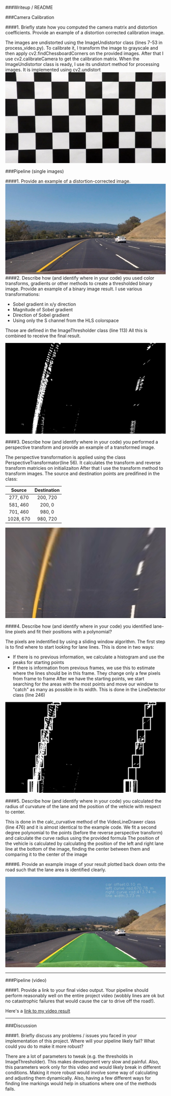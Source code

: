 [//]: # (Image References)

[image1]: ./output_images/undistort_cal.jpg "Undistorted"
[image2]: ./output_images/undistort.jpg "Road Transformed"
[image3]: ./output_images/binary.jpg "Binary Example"
[image4]: ./output_images/wrap.jpg "Warp Example"
[image5]: ./output_images/sliding_window.jpg "Fit Visual"
[image6]: ./output_images/output.jpg "Output"
[video1]: ./project_video.out.mp4 "Video"

###Writeup / README

###Camera Calibration

####1. Briefly state how you computed the camera matrix and distortion coefficients. Provide an example of a distortion corrected calibration image.

The images are undistorted using the ImageUndistortor class (lines 7-53 in process_video.py). To calibrate it, I transform the image to grayscale and then apply cv2.findChessboardCorners on the provided images.
After that I use cv2.calibrateCamera to get the calibration matrix.
When the ImageUndistortor class is ready, I use its undistort method for processing images. It is implemented using cv2.undistort
![alt text][image1]

###Pipeline (single images)

####1. Provide an example of a distortion-corrected image.
![alt text][image2]
####2. Describe how (and identify where in your code) you used color transforms, gradients or other methods to create a thresholded binary image.  Provide an example of a binary image result.
I use various transformations:
- Sobel gradient in x/y direction
- Magnitude of Sobel gradient
- Direction of Sobel gradient
- Using only the S channel from the HLS colorspace

Those are defined in the ImageThresholder class (line 113)
All this is combined to receive the final result.


![alt text][image3]

####3. Describe how (and identify where in your code) you performed a perspective transform and provide an example of a transformed image.

The perspective transformation is applied using the class PerspectiveTransformator(line 56).
It calculates the transform and reverse transform matricies on initializaiton
After that I use the transform method to transform images.
The source and destination points are predifined in the class:

| Source        | Destination   | 
|:-------------:|:-------------:| 
| 277, 670      | 200, 720      | 
| 581, 460      | 200, 0        |
| 701, 460      | 980, 0        |
| 1028, 670     | 980, 720      |



![alt text][image4]

####4. Describe how (and identify where in your code) you identified lane-line pixels and fit their positions with a polynomial?

The pixels are indentified by using a sliding window algorithm.
The first step is to find where to start looking for lane lines. This is done in two ways:
- If there is no previous information, we calculate a histogram and use the peaks for starting points
- If there is information from previous frames, we use this to estimate where the lines should be in this frame. They change only a few pixels from frame to frame
After we have the starting points, we start searching for the areas with the most points and move our window to "catch" as many as possible in its width.
This is done in the LineDetector class (line 246)

![alt text][image5]

####5. Describe how (and identify where in your code) you calculated the radius of curvature of the lane and the position of the vehicle with respect to center.

This is done in the calc_curvative method of the VideoLineDrawer class (line 476) and it is almost identical to the example code.
We fit a second degree polynomial to the points (before the reverse perspective transform) and calculate the curve radius using the provided formula
The position of the vehicle is calculated by calculating the position of the left and right lane line at the bottom of the image, finding the center between them and comparing it to the center of the image 

####6. Provide an example image of your result plotted back down onto the road such that the lane area is identified clearly.


![alt text][image6]

---

###Pipeline (video)

####1. Provide a link to your final video output.  Your pipeline should perform reasonably well on the entire project video (wobbly lines are ok but no catastrophic failures that would cause the car to drive off the road!).

Here's a [link to my video result](./project_video.mp4)

---

###Discussion

####1. Briefly discuss any problems / issues you faced in your implementation of this project.  Where will your pipeline likely fail?  What could you do to make it more robust?

There are a lot of parameters to tweak (e.g. the thresholds in ImageThresholder). This makes development very slow and painful. 
Also, this parameters work only for this video and would likely break in different conditions.
Making it more robust would involve some way of calculating and adjusting them dynamically.
Also, having a few different ways for finding line markings would help in situations where one of the methods fails.

